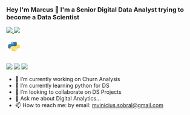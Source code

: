 ### Hey I'm Marcus 👋 I'm a Senior Digital Data Analyst trying to become a Data Scientist


 <div>
  <a href="https://github.com/vin07sobral">
  <img height="180em" src="https://github-readme-stats.vercel.app/api?username=vin07sobral&show_icons=true&theme=yeblu&include_all_commits=true&count_private=true"/>
  <img height="180em" src="https://github-readme-stats.vercel.app/api/top-langs/?username=vin07sobral&layout=compact&langs_count=7&theme=yeblu"/>
</div>

<div style="display: inline_block"><br>
 
  <img align="center" alt="vin-Python" height="30" width="40" src="https://raw.githubusercontent.com/devicons/devicon/master/icons/python/python-original.svg">


</div>
  
   ##
 
<div> 
  <a href="https://www.youtube.com/channel/UCniwA79Tk3WQsUYOXU_o-2g" target="_blank"><img src="https://img.shields.io/badge/YouTube-FF0000?style=for-the-badge&logo=youtube&logoColor=white" target="_blank"></a>
    <a href = "mailto:mvinicius.sobral@gmail.com"><img src="https://img.shields.io/badge/-Gmail-%23333?style=for-the-badge&logo=gmail&logoColor=white" target="_blank"></a>
  <a href="https://www.linkedin.com/in/marcusvsobral/" target="_blank"><img src="https://img.shields.io/badge/-LinkedIn-%230077B5?style=for-the-badge&logo=linkedin&logoColor=white" target="_blank"></a> 

  
  
- 🔭 I’m currently working on Churn Analysis
- 🌱 I’m currently learning python for DS
- 👯 I’m looking to collaborate on DS Projects
- 💬 Ask me about Digital Analytics...
- 📫 How to reach me: by email: mvinicius.sobral@gmail.com

